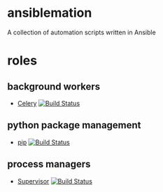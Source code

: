 # ansiblemation
A collection of automation scripts written in Ansible

# roles
## background workers
* [Celery](https://github.com/futurice/ansible-celery) [![Build Status](https://travis-ci.org/futurice/ansible-celery.svg?branch=master)](https://travis-ci.org/futurice/ansible-celery)

## python package management
* [pip](https://github.com/futurice/ansible-pip) [![Build Status](https://travis-ci.org/futurice/ansible-pip.svg?branch=master)](https://travis-ci.org/futurice/ansible-pip)

## process managers
* [Supervisor](https://github.com/futurice/ansible-supervisor) [![Build Status](https://travis-ci.org/futurice/ansible-supervisor.svg?branch=master)](https://travis-ci.org/futurice/ansible-supervisor)
